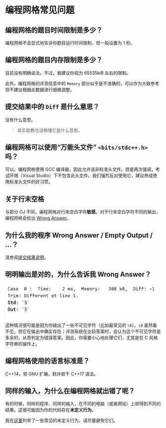 # 编程网格常见问题

## 编程网格的题目时间限制是多少？

编程网格不会显式地告诉你题目运行时间限制，但一般设置为 1 秒。

## 编程网格的题目内存限制是多少？

目前没有明确说法。不过，我建议你视为 65535kiB 左右的限制。

此外，编程网格的评测信息中的 `Memory` 部分似乎是不准确的，可以作为大致参考但不建议根据此数据进行细微调整。

## 提交结果中的 `Diff` 是什么意思？

没有什么意思。

> 其实助教也没搞懂它是什么意思。

## 编程网格可以使用“万能头文件” `<bits/stdc++.h>` 吗？

可以。编程网格使用 GCC 编译器，因此允许该非标准头文件。但是再次强调，考试环境（Visual Studio）下不包含此头文件。我们强烈反对使用它，建议养成使用标准头文件的好习惯。

## 关于行末空格

与部分 OJ 不同，编程网格对行末空白字符**敏感**。对于行末空白字符不同的输出，编程网格会给出 [Wrong Answer](./submit_result#wrong-answer-错误答案)。

## 为什么我的程序 Wrong Answer / Empty Output / …？

请参阅[提交结果说明](./submit_result)。

## 明明输出是对的，为什么告诉我 Wrong Answer？

![1662710045284](image/faq/1662710045284.png)

这种情况很可能是因为你输出了一些不可见字符（比如最常见的 `\0`）。`\0` 虽然看不见，但它在输出中确实存在；评测系统在比较答案时，会认为这个不可见字符是多余的，从而判定为错误答案。因此，你需要小心地处理它们，尤其是在 C 风格字符串的操作上。

## 编程网格使用的语言标准是？

C++14，带 GNU 扩展。默许若干 C++17 语法。

## 同样的输入，为什么在编程网格就出错了呢？

有的时候，同样的程序、同样的输入，在不同的电脑（或者网站）上却得到不同的结果。这很可能因为你的代码存在**未定义行为**。

我在[这里](../cpp/ub)列举了一些常见的未定义行为，请尽量避免它们。

